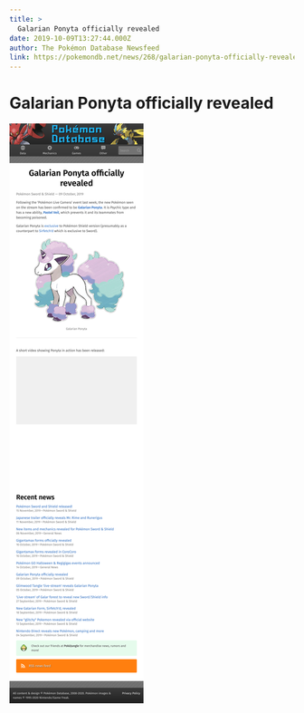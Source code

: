 ```yaml
---
title: >
  Galarian Ponyta officially revealed
date: 2019-10-09T13:27:44.000Z
author: The Pokémon Database Newsfeed
link: https://pokemondb.net/news/268/galarian-ponyta-officially-revealed
---
```

# Galarian Ponyta officially revealed

[![Galarian Ponyta officially revealed](./screenshot.png)](https://pokemondb.net/news/268/galarian-ponyta-officially-revealed)
